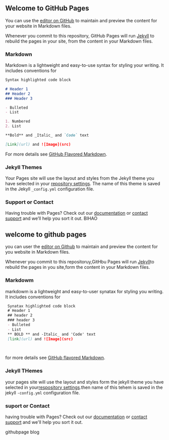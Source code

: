 ## Welcome to GitHub Pages

You can use the [editor on GitHub](https://github.com/androidkf/WORKNOTE/edit/master/index.md) to maintain and preview the content for your website in Markdown files.

Whenever you commit to this repository, GitHub Pages will run [Jekyll](https://jekyllrb.com/) to rebuild the pages in your site, from the content in your Markdown files.

### Markdown

Markdown is a lightweight and easy-to-use syntax for styling your writing. It includes conventions for

```markdown
Syntax highlighted code block

# Header 1
## Header 2
### Header 3

- Bulleted
- List

1. Numbered
2. List

**Bold** and _Italic_ and `Code` text

[Link](url) and ![Image](src)
```

For more details see [GitHub Flavored Markdown](https://guides.github.com/features/mastering-markdown/).

### Jekyll Themes

Your Pages site will use the layout and styles from the Jekyll theme you have selected in your [repository settings](https://github.com/androidkf/WORKNOTE/settings). The name of this theme is saved in the Jekyll `_config.yml` configuration file.

### Support or Contact

Having trouble with Pages? Check out our [documentation](https://help.github.com/categories/github-pages-basics/) or [contact support](https://github.com/contact) and we’ll help you sort it out.
BIHAO 

## welcome to github pages
 you can user the [editor on Github](https://github.com/androidkf/WORKNOTE/edit/master/index.md) to maintain and preview the content for you website in Markdown files.
 
 Whenever you commit to this repositoruy,GitHbu Pages will run [Jekyll](https://jekyllrb.com/)to rebuild the pages in you site,form the content in your Markdown files.
 
 ### Markdowm
 
 markdowm is a lightweight and easy-to-user synatax for styling you writing. It includes conventions for
 
 ```markdown
  Synatax highlighted code block
  # Header 1
  ## header 2
  ### header 3 
  - Bulleted
  - List
  ** BOLD ** and -Italic_ and 'Code' text
  [link](url) and ![Image](src) 
  

 

```
  for more details see [GitHub flavored Markdown](https://guides.github.com/features/mastering-markdowm/).
  
 ###  Jekyll THemes
 your pages site will use the layout and styles form the jekyll theme you have selected in your[respository settings](https//gitub.com/androidkf/WORKNOTE/settings).then name of this tehem is saved in the jekyll `-config.yml` configuration file.
  
  
### suport or Contact 
  having trouble with Pages? Check out our [documentation](https://help.github.com/categories/github-pages-basics/) or [contact support](https://gitbub.com/contact) and we'll help you sort it out.
  
  
  
  
githubpage blog